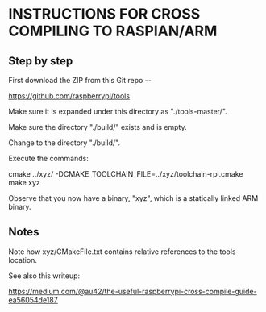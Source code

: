 <!--
 The MIT License (MIT)

 Copyright (c) 2018, Ihab A.B. Awad

 Permission is hereby granted, free of charge, to any person obtaining a copy
 of this software and associated documentation files (the "Software"), to deal
 in the Software without restriction, including without limitation the rights
 to use, copy, modify, merge, publish, distribute, sublicense, and/or sell
 copies of the Software, and to permit persons to whom the Software is
 furnished to do so, subject to the following conditions:

 The above copyright notice and this permission notice shall be included in
 all copies or substantial portions of the Software.

 THE SOFTWARE IS PROVIDED "AS IS", WITHOUT WARRANTY OF ANY KIND, EXPRESS OR
 IMPLIED, INCLUDING BUT NOT LIMITED TO THE WARRANTIES OF MERCHANTABILITY,
 FITNESS FOR A PARTICULAR PURPOSE AND NONINFRINGEMENT. IN NO EVENT SHALL THE
 AUTHORS OR COPYRIGHT HOLDERS BE LIABLE FOR ANY CLAIM, DAMAGES OR OTHER
 LIABILITY, WHETHER IN AN ACTION OF CONTRACT, TORT OR OTHERWISE, ARISING FROM,
 OUT OF OR IN CONNECTION WITH THE SOFTWARE OR THE USE OR OTHER DEALINGS IN
 THE SOFTWARE.
-->

# INSTRUCTIONS FOR CROSS COMPILING TO RASPIAN/ARM

## Step by step

First download the ZIP from this Git repo --

  https://github.com/raspberrypi/tools

Make sure it is expanded under this directory as "./tools-master/".

Make sure the directory "./build/" exists and is empty.

Change to the directory "./build/".

Execute the commands:

  cmake ../xyz/ -DCMAKE_TOOLCHAIN_FILE=../xyz/toolchain-rpi.cmake
  make xyz

Observe that you now have a binary, "xyz", which is a statically
linked ARM binary.


## Notes

Note how xyz/CMakeFile.txt contains relative references to the tools
location.

See also this writeup:

https://medium.com/@au42/the-useful-raspberrypi-cross-compile-guide-ea56054de187

